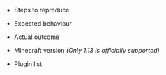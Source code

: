 * Steps to reproduce


* Expected behaviour


* Actual outcome


* Minecraft version *(Only 1.13 is officially supported)*


* Plugin list

